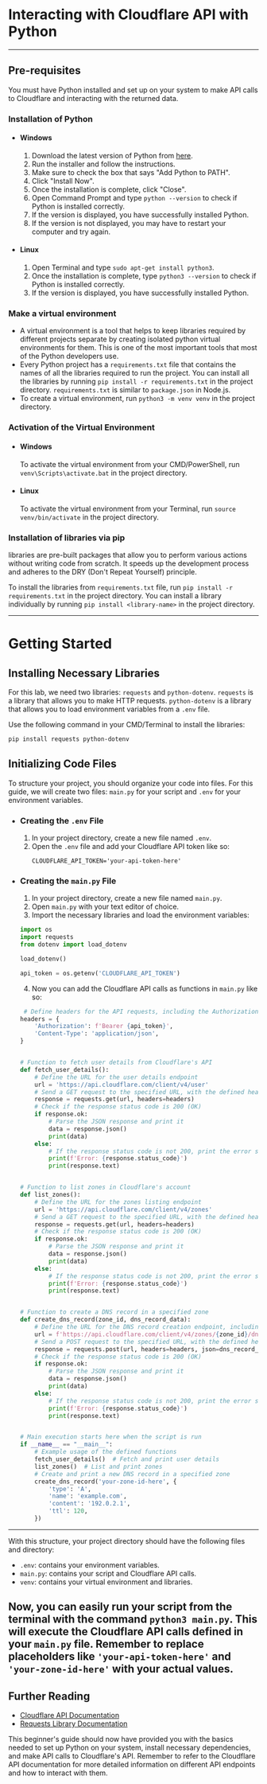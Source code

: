 # Interacting with Cloudflare API with Python

---

## Pre-requisites

You must have Python installed and set up on your system to make API calls to Cloudflare and interacting with the
returned data.

### Installation of Python

- #### Windows

  1. Download the latest version of Python from [here](https://www.python.org/downloads/).
  2. Run the installer and follow the instructions.
  3. Make sure to check the box that says "Add Python to PATH".
  4. Click "Install Now".
  5. Once the installation is complete, click "Close".
  6. Open Command Prompt and type `python --version` to check if Python is installed correctly.
  7. If the version is displayed, you have successfully installed Python.
  8. If the version is not displayed, you may have to restart your computer and try again.

- #### Linux

  1. Open Terminal and type `sudo apt-get install python3`.
  2. Once the installation is complete, type `python3 --version` to check if Python is installed correctly.
  3. If the version is displayed, you have successfully installed Python.

### Make a virtual environment

- A virtual environment is a tool that helps to keep libraries required by different projects separate by creating
  isolated python virtual environments for them. This is one of the most important tools that most of the Python
  developers use.
- Every Python project has a `requirements.txt` file that contains the names of all the libraries required to run the
  project. You can install all the libraries by running `pip install -r requirements.txt` in the project
  directory. `requirements.txt` is similar to `package.json` in Node.js.
- To create a virtual environment, run `python3 -m venv venv` in the project directory.

### Activation of the Virtual Environment

- #### Windows

  To activate the virtual environment from your CMD/PowerShell, run `venv\Scripts\activate.bat` in the project directory.

- #### Linux

  To activate the virtual environment from your Terminal, run `source venv/bin/activate` in the project directory.

### Installation of libraries via pip

libraries are pre-built packages that allow you to perform various actions without writing code from scratch. It
speeds up the development process and adheres to the DRY (Don't Repeat Yourself) principle.

To install the libraries from `requirements.txt` file, run `pip install -r requirements.txt` in the project
directory. You can install a library individually by running `pip install <library-name>` in the project
directory.

---

# Getting Started

## Installing Necessary Libraries

For this lab, we need two libraries: `requests` and `python-dotenv`. `requests` is a library that allows you to make
HTTP requests. `python-dotenv` is a library that allows you to load environment variables from a `.env` file.

Use the following command in your CMD/Terminal to install the libraries:

```bash
pip install requests python-dotenv
```

## Initializing Code Files

To structure your project, you should organize your code into files. For this guide, we will create two files: `main.py`
for your script and `.env` for your environment variables.

- ### Creating the `.env` File

  1. In your project directory, create a new file named `.env`.
  2. Open the `.env` file and add your Cloudflare API token like so:
      ```plaintext
      CLOUDFLARE_API_TOKEN='your-api-token-here'
      ```

- ### Creating the `main.py` File

  1. In your project directory, create a new file named `main.py`.
  2. Open `main.py` with your text editor of choice.
  3. Import the necessary libraries and load the environment variables:

  ```python
  import os
  import requests
  from dotenv import load_dotenv
  
  load_dotenv()
  
  api_token = os.getenv('CLOUDFLARE_API_TOKEN')
  ```
  
    4. Now you can add the Cloudflare API calls as functions in `main.py` like so:
  
  ```python
   # Define headers for the API requests, including the Authorization token and the content type.
  headers = {
      'Authorization': f'Bearer {api_token}',
      'Content-Type': 'application/json',
  }
  
  
  # Function to fetch user details from Cloudflare's API
  def fetch_user_details():
      # Define the URL for the user details endpoint
      url = 'https://api.cloudflare.com/client/v4/user'
      # Send a GET request to the specified URL, with the defined headers
      response = requests.get(url, headers=headers)
      # Check if the response status code is 200 (OK)
      if response.ok:
          # Parse the JSON response and print it
          data = response.json()
          print(data)
      else:
          # If the response status code is not 200, print the error status code and response text
          print(f'Error: {response.status_code}')
          print(response.text)
  
  
  # Function to list zones in Cloudflare's account
  def list_zones():
      # Define the URL for the zones listing endpoint
      url = 'https://api.cloudflare.com/client/v4/zones'
      # Send a GET request to the specified URL, with the defined headers
      response = requests.get(url, headers=headers)
      # Check if the response status code is 200 (OK)
      if response.ok:
          # Parse the JSON response and print it
          data = response.json()
          print(data)
      else:
          # If the response status code is not 200, print the error status code and response text
          print(f'Error: {response.status_code}')
          print(response.text)
  
  
  # Function to create a DNS record in a specified zone
  def create_dns_record(zone_id, dns_record_data):
      # Define the URL for the DNS record creation endpoint, including the specified zone ID
      url = f'https://api.cloudflare.com/client/v4/zones/{zone_id}/dns_records'
      # Send a POST request to the specified URL, with the defined headers and JSON payload
      response = requests.post(url, headers=headers, json=dns_record_data)
      # Check if the response status code is 200 (OK)
      if response.ok:
          # Parse the JSON response and print it
          data = response.json()
          print(data)
      else:
          # If the response status code is not 200, print the error status code and response text
          print(f'Error: {response.status_code}')
          print(response.text)
  
  
  # Main execution starts here when the script is run
  if __name__ == "__main__":
      # Example usage of the defined functions
      fetch_user_details()  # Fetch and print user details
      list_zones()  # List and print zones
      # Create and print a new DNS record in a specified zone
      create_dns_record('your-zone-id-here', {
          'type': 'A',
          'name': 'example.com',
          'content': '192.0.2.1',
          'ttl': 120,
      })
  ```
---
With this structure, your project directory should have the following files and directory:

- `.env`: contains your environment variables.
- `main.py`: contains your script and Cloudflare API calls.
- `venv`: contains your virtual environment and libraries.

Now, you can easily run your script from the terminal with the command `python3 main.py`. This will execute the
Cloudflare API calls defined in your `main.py` file. Remember to replace placeholders like `'your-api-token-here'`
and `'your-zone-id-here'` with your actual values.
---

## Further Reading

- [Cloudflare API Documentation](https://developers.cloudflare.com/api)
- [Requests Library Documentation](https://docs.python-requests.org/en/latest/)

This beginner's guide should now have provided you with the basics needed to set up Python on your system, install necessary dependencies, and make API calls to Cloudflare's API. Remember to refer to the Cloudflare API documentation for more detailed information on different API endpoints and how to interact with them.